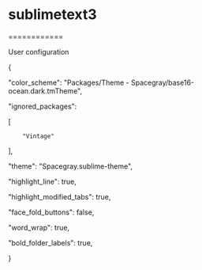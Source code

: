 # sublimetext3
============

User configuration

{

"color_scheme": "Packages/Theme - Spacegray/base16-ocean.dark.tmTheme",

"ignored_packages":

[	

		"Vintage"

],

"theme": "Spacegray.sublime-theme",

"highlight_line": true,

"highlight_modified_tabs": true, 

"face_fold_buttons": false,

"word_wrap": true,

"bold_folder_labels": true,
	
}
